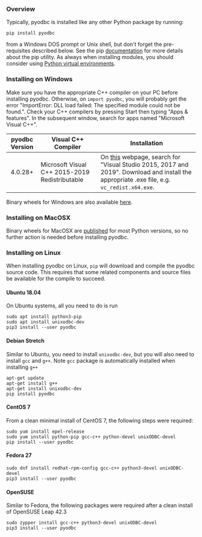 ### Overview

Typically, pyodbc is installed like any other Python package by running:

~~~
pip install pyodbc
~~~

from a Windows DOS prompt or Unix shell, but don't forget the pre-requisites described below. See the pip [documentation](https://pip.pypa.io/en/latest/user_guide.html "pip user guide") for more details about the pip utility. As always when installing modules, you should consider using [Python virtual environments](http://docs.python-guide.org/en/latest/dev/virtualenvs/).

### Installing on Windows

Make sure you have the appropriate C++ compiler on your PC before installing pyodbc. Otherwise, on `import pyodbc`, you will probably get the error "ImportError: DLL load failed: The specified module could not be found.". Check your C++ compilers by pressing Start then typing "Apps & features". In the subsequent window, search for apps named "Microsoft Visual C++".

| pyodbc Version | Visual C++ Compiler | Installation |
|:--------------:| ------------------- | ------------ |
| 4.0.28+ | Microsoft Visual C++ 2015-2019 Redistributable | On [this](https://support.microsoft.com/en-us/help/2977003/the-latest-supported-visual-c-downloads) webpage, search for "Visual Studio 2015, 2017 and 2019". Download and install the appropriate .exe file, e.g. `vc_redist.x64.exe`. |

Binary wheels for Windows are also available [here](https://pypi.org/project/pyodbc/#files).

### Installing on MacOSX

Binary wheels for MacOSX are [published](https://pypi.org/project/pyodbc/#files) for most Python versions, so no further action is needed before installing pyodbc.

### Installing on Linux

When installing pyodbc on Linux, `pip` will download and compile the pyodbc source code. This requires that some related components and source files be available for the compile to succeed. 

#### Ubuntu 18.04

On Ubuntu systems, all you need to do is run

~~~
sudo apt install python3-pip
sudo apt install unixodbc-dev
pip3 install --user pyodbc
~~~

#### Debian Stretch

Similar to Ubuntu, you need to install `unixodbc-dev`, but you will also need to install `gcc` and `g++`. Note `gcc` package is automatically installed when installing `g++`

~~~
apt-get update
apt-get install g++
apt-get install unixodbc-dev
pip install pyodbc
~~~

#### CentOS 7

From a clean minimal install of CentOS 7, the following steps were required:

~~~
sudo yum install epel-release
sudo yum install python-pip gcc-c++ python-devel unixODBC-devel
pip install --user pyodbc
~~~

#### Fedora 27

~~~
sudo dnf install redhat-rpm-config gcc-c++ python3-devel unixODBC-devel
pip3 install --user pyodbc
~~~

#### OpenSUSE

Similar to Fedora, the following packages were required after a clean install of OpenSUSE Leap 42.3

~~~
sudo zypper install gcc-c++ python3-devel unixODBC-devel
pip3 install --user pyodbc
~~~
